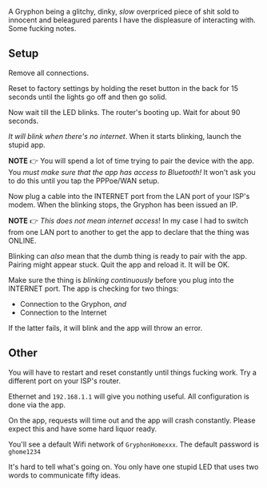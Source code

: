 A Gryphon being a glitchy, dinky, _slow_ overpriced piece of shit sold to innocent and beleagured parents I have the displeasure of interacting with. Some fucking notes.

## Setup

Remove all connections.

Reset to factory settings by holding the reset button in the back for 15 seconds until the lights go off and then go solid.

Now wait till the LED blinks. The router's booting up. Wait for about 90 seconds.

_It will blink when there's no internet_. When it starts blinking, launch the stupid app.

**NOTE** 👉 You will spend a lot of time trying to pair the device with the app. You _must make sure that the app has access to Bluetooth!_ It won't ask you to do this until you tap the PPPoe/WAN setup.

Now plug a cable into the INTERNET port from the LAN port of your ISP's modem. When the blinking stops, the Gryphon has been issued an IP.

**NOTE** 👉 _This does not mean internet access_! In my case I had to switch from one LAN port to another to get the app to declare that the thing was ONLINE.

Blinking can _also_ mean that the dumb thing is ready to pair with the app. Pairing might appear stuck. Quit the app and reload it. It will be OK.

Make sure the thing is _blinking continuously_ before you plug into the INTERNET port. The app is checking for two things:

- Connection to the Gryphon, _and_
- Connection to the Internet

If the latter fails, it will blink and the app will throw an error.

## Other

You will have to restart and reset constantly until things fucking work. Try a different port on your ISP's router.

Ethernet and `192.168.1.1` will give you nothing useful. All configuration is done via the app.

On the app, requests will time out and the app will crash constantly. Please expect this and have some hard liquor ready.

You'll see a default Wifi network of `GryphonHomexxx`. The default password is `ghome1234`

It's hard to tell what's going on. You only have one stupid LED that uses two words to communicate fifty ideas.
